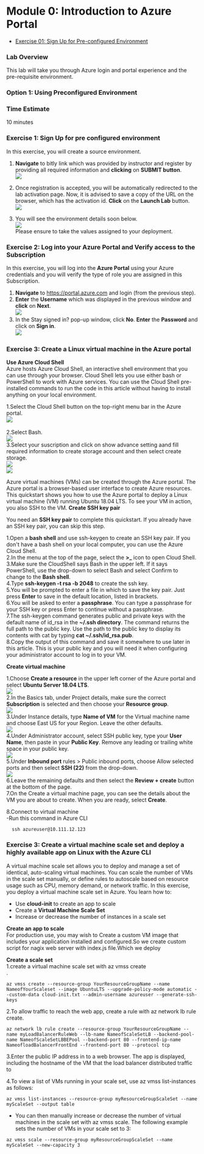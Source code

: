 # Module 0: Introduction to Azure Portal

   * [Exercise 01: Sign Up for Pre-configured Environment](#exercise-01-sign-up-for-pre-configured-environment)
 
 ### Lab Overview
This lab will take you through Azure login and portal experience and the pre-requisite environment.

### Option 1: Using Preconfigured Environment

### Time Estimate

10 minutes

### Exercise 1: Sign Up for pre configured environment

In this exercise, you will create a source environment.
1.	**Navigate** to bitly link which was provided by instructor and register by providing all required information and **clicking** on **SUBMIT button**.<br/>
<img src="images/signin.png"/><br/>

2. Once registration is accepted, you will be automatically redirected to the lab activation page. Now, it is advised to save a copy of the URL on the browser, which has the activation id. **Click** on the **Launch Lab** button.<br/>
<img src="images/launch.png"/><br/>

3. You will see the environment details soon below.<br/>
<img src="images/credentials.png"/><br/>
Please ensure to take the values assigned to your deployment.

### Exercise 2: Log into your Azure Portal and Verify access to the Subscription

In this exercise, you will log into the **Azure Portal** using your Azure credentials and you will verify the type of role you are assigned in this Subscription.
1.  **Navigate** to https://portal.azure.com and login (from the previous step).
2.  **Enter** the **Username** which was displayed in the previous window and **click** on **Next**.<br/>
<img src="images/azuresigninpage.png"/><br/>
3.	In the Stay signed in? pop-up window, click **No**. **Enter** the **Password** and click on **Sign in**.<br/>
<img src="images/passwordsignin.png"/><br/>

### Exercise 3: Create a Linux virtual machine in the Azure portal

**Use Azure Cloud Shell** <br/>
Azure hosts Azure Cloud Shell, an interactive shell environment that you can use through your browser. Cloud Shell lets you use either bash or PowerShell to work with Azure services. You can use the Cloud Shell pre-installed commands to run the code in this article without having to install anything on your local environment.<br/>

1.Select the Cloud Shell button on the top-right menu bar in the Azure portal.<br/>
<img src="images/portssh.png"/><br/><br/>
2.Select Bash.<br/>
<img src="images/portssh.png"/><br/>
3.Select your suscription and click on show advance setting aand fill required information to create storage account and then select create storage. <br/>
<img src="images/portssh.png"/><br/>
<img src="images/portssh.png"/><br/>

Azure virtual machines (VMs) can be created through the Azure portal. The Azure portal is a browser-based user interface to create Azure resources. This quickstart shows you how to use the Azure portal to deploy a Linux virtual machine (VM) running Ubuntu 18.04 LTS. To see your VM in action, you also SSH to the VM.
**Create SSH key pair**

You need an **SSH key pair** to complete this quickstart. If you already have an SSH key pair, you can skip this step.

1.Open a **bash shell** and use ssh-keygen to create an SSH key pair. If you don't have a bash shell on your local computer, you can use the Azure Cloud Shell.<br/>
2.In the menu at the top of the page, select the **>_** icon to open Cloud Shell.<br/>
3.Make sure the CloudShell says Bash in the upper left. If it says PowerShell, use the drop-down to select Bash and select Confirm to change to the **Bash shell**.<br/>
4.Type **ssh-keygen -t rsa -b 2048** to create the ssh key.<br/>
5.You will be prompted to enter a file in which to save the key pair. Just press **Enter** to save in the default location, listed in brackets.<br/>
6.You will be asked to enter a **passphrase**. You can type a passphrase for your SSH key or press Enter to continue without a passphrase.<br/>
7.The ssh-keygen command generates public and private keys with the default name of id_rsa in the **~/.ssh directory**. The command returns the full path to the public key. Use the path to the public key to display its contents with cat by typing **cat ~/.ssh/id_rsa.pub**.<br/>
8.Copy the output of this command and save it somewhere to use later in this article. This is your public key and you will need it when configuring your administrator account to log in to your VM.<br/>

**Create virtual machine**

1.Choose **Create a resource** in the upper left corner of the Azure portal and select **Ubuntu Server 18.04 LTS**.<br/>
<img src="images/ubuntu1.png"/><br/>
2.In the Basics tab, under Project details, make sure the correct **Subscription** is selected and then choose your **Resource group**.<br/>
<img src="images/vmsuscription.png"/><br/>
3.Under Instance details, type **Name of VM** for the Virtual machine name and choose East US for your Region. Leave the other defaults.<br/>
<img src="images/vmname.png"/><br/>
4.Under Administrator account, select SSH public key, type your **User Name**, then paste in your **Public Key**. Remove any leading or trailing white space in your public key.<br/>
<img src="images/sshkey.png"/><br/>
5.Under **Inbound port** rules > Public inbound ports, choose Allow selected ports and then select **SSH (22)** from the drop-down.<br/>
<img src="images/portssh.png"/><br/>
6.Leave the remaining defaults and then select the **Review + create** button at the bottom of the page.<br/>
7.On the Create a virtual machine page, you can see the details about the VM you are about to create. When you are ready, select **Create**.<br/>

8.Connect to virtual machine<br/>
  -Run this command in Azure CLI<br/>
  ```
    ssh azureuser@10.111.12.123
  ```

### Exercise 3: Create a virtual machine scale set and deploy a highly available app on Linux with the Azure CLI

A virtual machine scale set allows you to deploy and manage a set of identical, auto-scaling virtual machines. You can scale the number of VMs in the scale set manually, or define rules to autoscale based on resource usage such as CPU, memory demand, or network traffic. In this exercise, you deploy a virtual machine scale set in Azure. You learn how to:<br/>

- Use **cloud-init** to create an app to scale<br/>
- Create a **Virtual Machine Scale Set**<br/>
- Increase or decrease the number of instances in a scale set<br/>


**Create an app to scale** <br/>
For production use, you may wish to Create a custom VM image that includes your application installed and configured.So we create custom script for nagix web server with index.js file.Which we deploy<br/>

**Create a scale set** <br/>
1.create a virtual machine scale set with az vmss create<br/>. 

```
az vmss create --resource-group YourResourceGroupName --name NameofYourScaleset --image UbuntuLTS --upgrade-policy-mode automatic --custom-data cloud-init.txt --admin-username azureuser --generate-ssh-keys 
```
  
  2.To allow traffic to reach the web app, create a rule with az network lb rule create.<br/>
 ```
az network lb rule create --resource-group YourResourceGroupName --name myLoadBalancerRuleWeb --lb-name NameofScaleSetLB --backend-pool-name NameofScaleSetLBBEPool --backend-port 80 --frontend-ip-name NameofloadBalancerFrontEnd --frontend-port 80 --protocol tcp
  ```
  
  3.Enter the public IP address in to a web browser. The app is displayed, including the hostname of the VM that the load balancer distributed traffic to <br/>
  
  4.To view a list of VMs running in your scale set, use az vmss list-instances as follows:
  ```
az vmss list-instances --resource-group myResourceGroupScaleSet --name myScaleSet --output table 
  ```
  
- You can then manually increase or decrease the number of virtual machines in the scale set with az vmss scale. The following example     sets the number of VMs in your scale set to 3: <br/>
```
az vmss scale --resource-group myResourceGroupScaleSet --name myScaleSet --new-capacity 3
  ```
  



